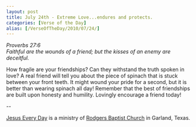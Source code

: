 ```yaml
---
layout: post
title: July 24th - Extreme Love...endures and protects.
categories: [Verse of the Day]
alias: [/VerseOfTheDay/2010/07/24/]
---
```


_Proverbs 27:6  
Faithful are the wounds of a friend; but the kisses of an enemy are
deceitful._

How fragile are your friendships? Can they withstand the truth
spoken in love? A real friend will tell you about the piece of
spinach that is stuck between your front teeth. It might wound your
pride for a second, but it is better than wearing spinach all day!
Remember that the best of friendships are built upon honesty and
humility. Lovingly encourage a friend today!

 --

<a href=http://jesuseveryday.net>Jesus Every Day</a> is a ministry of <a href=http://rodgersbaptist.net>Rodgers Baptist Church</a> in Garland, Texas.
